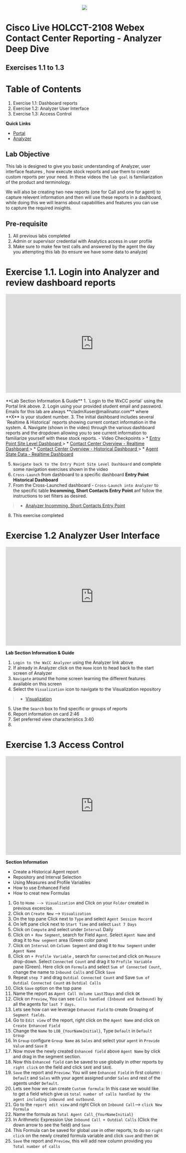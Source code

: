 
<p align="center">
  <img src="https://ayankovs-ccp-s3.s3.eu-west-3.amazonaws.com/CiscoLiveLogo.jpg">
</p>

# Cisco Live HOLCCT-2108 Webex Contact Center Reporting - Analyzer Deep Dive <br>
## Exercises 1.1 to 1.3

# Table of Contents
1. Exercise 1.1: Dashboard reports
2. Exercise 1.2: Analyzer User Interface
3. Exercise 1.3: Access Control

**Quick Links**

* <a href="https://portal.wxcc-us1.cisco.com/portal" target="_blank">Portal</a>
* <a href="https://analyzer.wxcc-us1.cisco.com/analyzer/home" target="_blank">Analyzer</a>

## Lab Objective

This lab is designed to give you basic understanding of Analyzer, user interface features , how execute stock reports and use them to create custom reports per your need. In these videos the `lab goal` is familiarization of the product and terminology. 

We will also be creating two new reports (one for Call and one for agent) to capture relevent information and then will use these reports in a dashboard, while doing this we will learns about capabilities and features you can use to capture the required insights.

## Pre-requisite

1. All previous labs completed
2. Admin or supervisor credential with Analytics access in user profile
3. Make sure to make few test calls and answered by the agent the day you attempting this lab (to ensure we have some data to analyze)


# Exercise 1.1. Login into Analyzer and review dashboard reports

<iframe width="560" height="315" src="https://youtube.com/embed/Q4kf8dHN8x8" frameborder="0" allow="accelerometer; autoplay; clipboard-write; encrypted-media; gyroscope; picture-in-picture" allowfullscreen></iframe> 
<br>
<br>
**Lab Section Information & Guide**
1. `Login to the WxCC portal` using the Portal link above.
2. Login using your provided student email and password.  Emails for this lab are always **cladmXuser@mailinator.com** where **X** is your student number.
3. The initial dashboard includes several `Realtime & Historical` reports showing current contact information in the system.
4. Navigate (shown in the video) through the various dashboard reports and the dropdown allowing you to see current information to familiarize yourself with these stock reports.
- Video Checkpoints
> * <a href="https://www.youtube.com/embed/Q4kf8dHN8x8?start=63" target="_blank">Entry Point Site Level Dashboard </a>
> * <a href="https://www.youtube.com/embed/Q4kf8dHN8x8?start=68" target="_blank">Contact Center Overview - Realtime Dashboard </a>
> * <a href="https://www.youtube.com/embed/Q4kf8dHN8x8?start=75" target="_blank">Contact Center Overview - Historical Dashboard </a>
> * <a href="https://www.youtube.com/embed/Q4kf8dHN8x8?start=85" target="_blank">Agent State Data - Realtime Dashboard </a>

5. `Navigate back to the Entry Point Site Level Dashboard` and complete some navigation exercises shown in the video
6. `Cross-Launch` from dashboard to a specific dashboard **Entry Point Historical Dashboard**
7. From the Cross-Launched dashboard - `Cross-Launch into Analyzer` to the specific table **Incomming, Short Contacts Entry Point** anf follow the instructions to set filters as desired.
> * <a href="https://www.youtube.com/embed/Q4kf8dHN8x8?start=3:12" target="_blank">Analyzer Incomming, Short Contacts Entry Point </a> <br>
8. This exercise completed

# Exercise 1.2 Analyzer User Interface
<iframe width="560" height="315" src="https://www.youtube.com/embed/xKoAPtAtXzo" frameborder="0" allow="accelerometer; autoplay; clipboard-write; encrypted-media; gyroscope; picture-in-picture" allowfullscreen></iframe>  

**Lab Section Information & Guide**
1. `Login to the WxCC Analyzer` using the Analyzer link above
2. If already in Analyzer click on the `Home` icon to head back to the start screen of Analyzer
3. `Navigate` around the home screen learning the different features available on this screen
4. Select the `Visualization` icon to navigate to the Visualization repository
> * <a href="https://www.youtube.com/embed/E4Ch2gUSRi4?start=1:12" target="_blank">Visualization</a>
5. Use the `Search` box to find specific or groups of reports
6. Report information on card 2:46
7. Set preferred view characteristics 3:40
8. 

# Exercise 1.3 Access Control

<iframe width="560" height="315" src="https://www.youtube.com/embed/xKoAPtAtXzo" frameborder="0" allow="accelerometer; autoplay; clipboard-write; encrypted-media; gyroscope; picture-in-picture" allowfullscreen></iframe>  

**Section Information**
- Create a Historical Agent report
- Repository and Interval Selection
- Using Measures and Profile Variables
- How to use Enhanced Field
- How to creat new Formulas


1. Go to `Home --> Visualization` and Click on your `Folder` created in previous excercise.
2. Click on `Create New` --> `Visualization`
3. On the top pane Click next to `Type` and select `Agent Session Record`
4. On left pane click next to `Start Time` and select `Last 7 Days`
5. Click on `Compute` and select under `Interval` Daily
6. Click on `+ Row Segment`, search for Field `Agent`. Select `Agent Name` and drag it to `Row segment` area (Green color pane)
7. Click on `Interval` on `Column Segment` and drag it to `Row Segment` under `Agent Name`
8. Click on `+ Profile Variable` , search for `connected` and click on `Measure` drop-down. Select `Connected Count` and drag it to `Profile Variable` pane (Green). Here click on `Formula`  and select `Sum of Connected Count`, change the name to `Inbound Calls` and Click `Save`
9. Repeat `step 7` and drag `Outdial Connected Count` and Save `Sum of Outdial Connected Count` as `Outdial Calls`
10. Click `Save` option on the top pane
11. Name the report as `Agent Call Volume Last7Days`  and click `OK`
12. Click on `Preview`, You can see `Calls handled (Inbound and Outbound)` by all the agents for `last 7 days.`
13. Lets see how can we leverage `Enhanced Field` to create Grouping of `Segment fields`.
14. Go to `Edit view` of the report, right click on the `Agent Name` and click on `Create Enhanced Field`
15. Change the `Name` to `LOB_{YourNameInitial}`, Type `Default` in `Default Group` 
16. In `Group` configure `Group Name` as `Sales` and select your `agent` in `Provide Value`  and `Save` it
17. Now move the newly created `Enhanced field` above `Agent Name` by click and drag in the segment section.
18. Now this `Enhanced field` can be saved to use globally in other reports by `right click` on the field and click `SAVE`  and `SAVE`.
18. `Save` the report and `Preview`: You will see `Enhanced Field` in first column : `Default` and `Sales` with your agent assigned under `Sales` and rest of the agents under `Default`.
19. Lets see how we can create `Custom formula`: In this case we would like to get a field which give us `total number of calls handled by the agent including inbound and outbound`.
20. Go to the `report edit view` and right Click on `Inbound Call`--> `click New Formula`
21. Name the formula as `Total Agent Call_{YourNameInitial}`
22. In Arithmetic Expression Use `Inbound Call + Outdial Calls` (Click the down arrow to see the field) and `Save`
23. This Formula can be saved for global use in other reports, to do so `right click` on the newly created formula variable and click `save` and then `OK`
23. `Save` the report and `Preview`, this will add new column providing you `Total number of calls`
